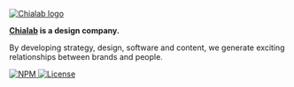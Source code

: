 <section>

[![Chialab logo](https://logos.chialab.io/chialab-mini.svg)](https://www.chialab.it)

**[Chialab]((https://www.chialab.it)) is a design company.**

By developing strategy, design, software and content, we generate exciting relationships between brands and people.

</section>
<section>

<a href="https://www.npmjs.com/package/@chialab/dna">
    <img alt="NPM" src="https://img.shields.io/npm/v/@chialab/dna.svg?style=flat-square">
</a>
<a href="https://github.com/chialab/dna/blob/master/LICENSE">
    <img alt="License" src="https://img.shields.io/npm/l/@chialab/dna.svg?style=flat-square">
</a>

</section>
